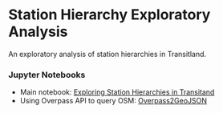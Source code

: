 # Station Hierarchy Exploratory Analysis
An exploratory analysis of station hierarchies in Transitland.

### Jupyter Notebooks
- Main notebook: [Exploring Station Hierarchies in Transitand](http://nbviewer.jupyter.org/github/transitland/station-hierarchy-exploratory-analysis/blob/master/notebooks/Station_Hierarchies.ipynb)
- Using Overpass API to query OSM: [Overpass2GeoJSON](http://nbviewer.jupyter.org/github/transitland/station-hierarchy-exploratory-analysis/blob/master/notebooks/Overpass2GeoJSON.ipynb)

